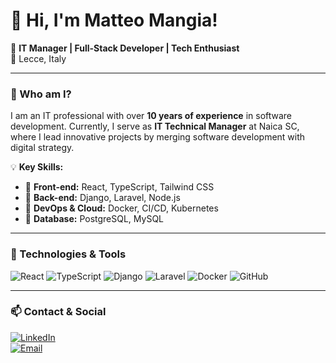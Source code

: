 # 👋 Hi, I'm Matteo Mangia!

🚀 **IT Manager | Full-Stack Developer | Tech Enthusiast**  
📍 Lecce, Italy  

---

### 🚀 Who am I?
I am an IT professional with over **10 years of experience** in software development. Currently, I serve as **IT Technical Manager** at Naica SC, where I lead innovative projects by merging software development with digital strategy.  

💡 **Key Skills:**
- 🔹 **Front-end:** React, TypeScript, Tailwind CSS  
- 🔹 **Back-end:** Django, Laravel, Node.js  
- 🔹 **DevOps & Cloud:** Docker, CI/CD, Kubernetes  
- 🔹 **Database:** PostgreSQL, MySQL  

---

### 🔧 Technologies & Tools

![React](https://img.shields.io/badge/-React-61DAFB?style=flat&logo=react&logoColor=white)
![TypeScript](https://img.shields.io/badge/-TypeScript-3178C6?style=flat&logo=typescript&logoColor=white)
![Django](https://img.shields.io/badge/-Django-092E20?style=flat&logo=django&logoColor=white)
![Laravel](https://img.shields.io/badge/-Laravel-FF2D20?style=flat&logo=laravel&logoColor=white)
![Docker](https://img.shields.io/badge/-Docker-2496ED?style=flat&logo=docker&logoColor=white)
![GitHub](https://img.shields.io/badge/-GitHub-181717?style=flat&logo=github&logoColor=white)

---

### 📫 Contact & Social

[![LinkedIn](https://img.shields.io/badge/-LinkedIn-0077B5?style=flat&logo=linkedin&logoColor=white)](https://www.linkedin.com/in/matteo-mangia/)  
[![Email](https://img.shields.io/badge/-Email-D14836?style=flat&logo=gmail&logoColor=white)](mailto:matteo.mangia2@gmail.com)  

